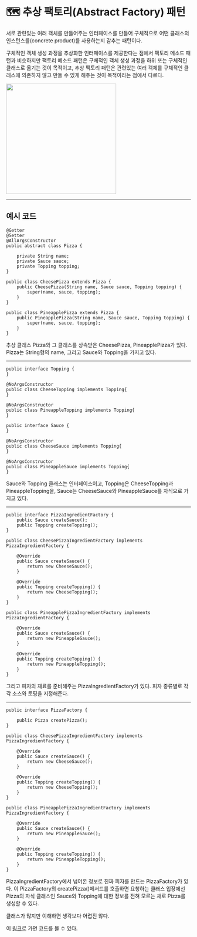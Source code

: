 # 🗺 추상 팩토리(Abstract Factory) 패턴
<p>서로 관련있는 여러 객체를 만들어주는 인터페이스를 만들어 구체적으로 어떤 클래스의 인스턴스를(concrete product)를 사용하는지 감추는 패턴이다.</p>
<p>구체적인 객체 생성 과정을 추상화한 인터페이스를 제공한다는 점에서 팩토리 메소드 패턴과 비슷하지만 팩토리 메소드 패턴은 구체적인 객체 생성 과정을 하위 또는 구체적인 클래스로 옮기는 것이 목적이고, 추상 팩토리 패턴은 관련있는 여러 객체를 구체적인 클래스에 의존하지 않고 만들 수 있게 해주는 것이 목적이라는 점에서 다르다.</p>

<img src="https://shutterpress.info/books/wp-content/uploads/2020/07/abstrac_design_pattern_first.png" height=300px>

---

## 예시 코드

```
@Getter
@Setter
@AllArgsConstructor
public abstract class Pizza {

    private String name;
    private Sauce sauce;
    private Topping topping;
}

public class CheesePizza extends Pizza {
    public CheesePizza(String name, Sauce sauce, Topping topping) {
        super(name, sauce, topping);
    }
}

public class PineapplePizza extends Pizza {
    public PineapplePizza(String name, Sauce sauce, Topping topping) {
        super(name, sauce, topping);
    }
}
```

추상 클래스 Pizza와 그 클래스를 상속받은 CheesePizza, PineapplePizza가 있다. Pizza는 String형의 name, 그리고 Sauce와 Topping을 가지고 있다. 

---

```
public interface Topping {
}

@NoArgsConstructor
public class CheeseTopping implements Topping{
}

@NoArgsConstructor
public class PineappleTopping implements Topping{
}
```

```
public interface Sauce {
}

@NoArgsConstructor
public class CheeseSauce implements Topping{
}

@NoArgsConstructor
public class PineappleSauce implements Topping{
}

```

Sauce와 Topping 클래스는 인터페이스이고, Topping은 CheeseTopping과 PineappleTopping을, Sauce는 CheeseSauce와 PineappleSauce를 자식으로 가지고 있다.

---

```
public interface PizzaIngredientFactory {
    public Sauce createSauce();
    public Topping createTopping();
}

public class CheesePizzaIngredientFactory implements PizzaIngredientFactory {

    @Override
    public Sauce createSauce() {
        return new CheeseSauce();
    }

    @Override
    public Topping createTopping() {
        return new CheeseTopping();
    }
}

public class PineapplePizzaIngredientFactory implements PizzaIngredientFactory {

    @Override
    public Sauce createSauce() {
        return new PineappleSauce();
    }

    @Override
    public Topping createTopping() {
        return new PineappleTopping();
    }
}
```

그리고 피자의 재료를 준비해주는 PizzaIngredientFactory가 있다. 피자 종류별로 각각 소스와 토핑을 지정해준다.

---

```
public interface PizzaFactory {

    public Pizza createPizza();
}

public class CheesePizzaIngredientFactory implements PizzaIngredientFactory {

    @Override
    public Sauce createSauce() {
        return new CheeseSauce();
    }

    @Override
    public Topping createTopping() {
        return new CheeseTopping();
    }
}

public class PineapplePizzaIngredientFactory implements PizzaIngredientFactory {

    @Override
    public Sauce createSauce() {
        return new PineappleSauce();
    }

    @Override
    public Topping createTopping() {
        return new PineappleTopping();
    }
}
```

PizzaIngredientFactory에서 넘어온 정보로 진짜 피자를 만드는 PizzaFactory가 있다. 이 PizzaFactory의 createPizza()메서드를 호출하면 요청하는 클래스 입장에선 Pizza의 자식 클래스인 Sauce와 Topping에 대한 정보를 전혀 모르는 채로 Pizza를 생성할 수 있다. 

클래스가 많지만 이해하면 생각보다 어렵진 않다.

이 <a href="https://github.com/rlaisqls/GoF-DesignPatterns/tree/master/src/main/java/com/study/gof/designpattrens/_01_CredentialPatterns/abstractFactory">링크</a>로 가면 코드를 볼 수 있다.